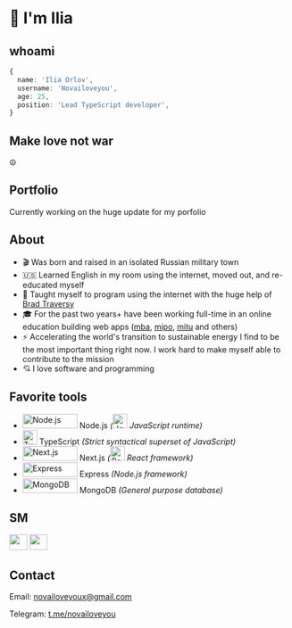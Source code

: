 [portfoliolink]: https://novailoveyou.com
[twitter]: https://twitter.com/novailoveyou
[youtube]: https://www.youtube.com/channel/UC2rI3sYpG6dH7acoTiQMXsQ
[mba]: https://github.com/anpmitu
[mip]: https://github.com/npomip
[ipe]: https://github.com/npoipe
[ltdipe]: https://github.com/ltdipe
[mipo]: https://github.com/npomipo
[imo]: https://github.com/npoimo
[mitu]: https://github.com/anpmitu
[brad]: https://github.com/bradtraversy
[telegram]: https://t.me/novailoveyou

# 👋 I'm Ilia

## whoami

```ts
{
  name: 'Ilia Orlov',
  username: 'Novailoveyou',
  age: 25,
  position: 'Lead TypeScript developer',
}
```

## Make love not war

☮️

## Portfolio

<!-- To view my portfolio [click here][portfolioLink] -->

Currently working on the huge update for my porfolio

## About

- 🎬 Was born and raised in an isolated Russian military town
- 🇺🇸 Learned English in my room using the internet, moved out, and re-educated myself
- 🐐 Taught myself to program using the internet with the huge help of [Brad Traversy][brad]
- 🎓 For the past two years+ have been working full-time in an online education building web apps ([mba][mba],
  [mipo][mipo], [mitu][mitu] and others)
- ⚡ Accelerating the world's transition to sustainable energy I find to be the most important thing right now. I work hard to make myself able to contribute to the mission
- 💘 I love software and programming

## Favorite tools

- <img src='https://cdn.worldvectorlogo.com/logos/nodejs.svg' width='98px' height='26px' alt='Node.js' />
  Node.js <em>(<img src='https://cdn.worldvectorlogo.com/logos/logo-javascript.svg' width='26px' height='26px' alt='JavaScript' /> JavaScript runtime)</em>
- <img src='https://cdn.worldvectorlogo.com/logos/typescript-2.svg' width='26px' height='26px' alt='TypeScript' />
  TypeScript <em>(Strict syntactical superset of JavaScript)</em>
- <img src='https://cdn.worldvectorlogo.com/logos/nextjs-3.svg' width='98px' height='26px' alt='Next.js' />
  Next.js <em>(<img src='https://cdn.worldvectorlogo.com/logos/react-2.svg' width='26px' height='26px' alt='React.js' /> React framework)</em>
- <img src='https://cdn.worldvectorlogo.com/logos/express-109.svg' width='98px' height='26px' alt='Express' />
  Express <em>(Node.js framework)</em>
- <img src='https://cdn.worldvectorlogo.com/logos/mongodb-icon-1.svg' width='98px' height='26px' alt='MongoDB' />
  MongoDB <em>(General purpose database)</em>

## SM

[<img src='https://cdn.worldvectorlogo.com/logos/twitter-4.svg' width='32px' height='28px'/>][twitter]
[<img src='https://cdn.worldvectorlogo.com/logos/youtube-3.svg' width='32px' height='28px'/>][youtube]

## Contact

Email: <novailoveyoux@gmail.com>

Telegram: [t.me/novailoveyou][telegram]

